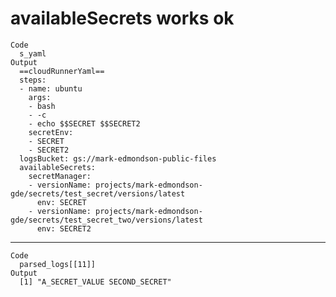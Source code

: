 # availableSecrets works ok

    Code
      s_yaml
    Output
      ==cloudRunnerYaml==
      steps:
      - name: ubuntu
        args:
        - bash
        - -c
        - echo $$SECRET $$SECRET2
        secretEnv:
        - SECRET
        - SECRET2
      logsBucket: gs://mark-edmondson-public-files
      availableSecrets:
        secretManager:
        - versionName: projects/mark-edmondson-gde/secrets/test_secret/versions/latest
          env: SECRET
        - versionName: projects/mark-edmondson-gde/secrets/test_secret_two/versions/latest
          env: SECRET2

---

    Code
      parsed_logs[[11]]
    Output
      [1] "A_SECRET_VALUE SECOND_SECRET"

